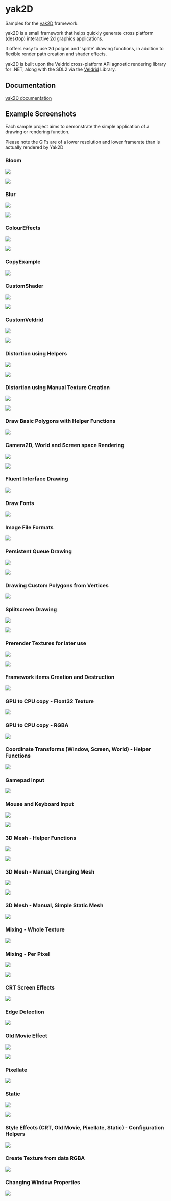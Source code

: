 # yak2D

Samples for the [yak2D](https://github.com/AlzPatz/yak2d) framework.

yak2D is a small framework that helps quickly generate cross platform (desktop) interactive 2d graphics applications.

It offers easy to use 2d polgon and 'sprite' drawing functions, in addition to flexible render path creation and shader effects.

yak2D is built upon the Veldrid cross-platform API agnostic rendering library for .NET, along with the SDL2 via the [Veldrid](https://github.com/mellinoe/veldrid) Library.

## Documentation

[yak2D documentation](https://alzpatz.github.io/yak2d-docs/)

## Example Screenshots

Each sample project aims to demonstrate the simple application of a drawing or rendering function.

Please note the GIFs are of a lower resolution and lower framerate than is actually rendered by Yak2D 

### Bloom

![](gifs/bloom.gif)

![](gifs/bloom.PNG)

### Blur

![](gifs/blur.gif)

![](gifs/blur.PNG)

### ColourEffects

![](gifs/coloureffects.gif)

![](gifs/coloureffects.PNG)

### CopyExample

![](gifs/copy.PNG)

### CustomShader

![](gifs/customshader.gif)

![](gifs/customshader.png)

### CustomVeldrid

![](gifs/customveldrid.gif)

![](gifs/customveldrid.PNG)

### Distortion using Helpers

![](gifs/distortionhelpers.gif)

![](gifs/distortionhelpers.PNG)

### Distortion using Manual Texture Creation

![](gifs/distortionmanual.gif)

![](gifs/disortionmanual.PNG)

### Draw Basic Polygons with Helper Functions

![](gifs/basicpolygons.PNG)

### Camera2D, World and Screen space Rendering

![](gifs/camera2dworld.gif)

![](gifs/camera2dworld.PNG)

### Fluent Interface Drawing

![](gifs/fluent.PNG)

### Draw Fonts

![](gifs/fonts.PNG)

### Image File Formats

![](gifs/fileformats.PNG)

### Persistent Queue Drawing

![](gifs/persistent.gif)

![](gifs/persistent.PNG)

### Drawing Custom Polygons from Vertices

![](gifs/polysfromverts.PNG)

### Splitscreen Drawing

![](gifs/splitscreen.gif)

![](gifs/splitscreen.PNG)

### Prerender Textures for later use

![](gifs/prerender.gif)

![](gifs/prerender.PNG)

### Framework items Creation and Destruction

![](gifs/createdestroy.PNG)

### GPU to CPU copy - Float32 Texture

![](gifs/surfacecopyfloat32.PNG)

### GPU to CPU copy - RGBA

![](gifs/surfacecopyrgba.PNG)

### Coordinate Transforms (Window, Screen, World) - Helper Functions

![](gifs/transformcoordinates.PNG)

### Gamepad Input

![](gifs/inputgamepad.PNG)

### Mouse and Keyboard Input

![](gifs/inputmousekeyboard.gif)

![](gifs/inputkeyboardmouse.PNG)

### 3D Mesh - Helper Functions

![](gifs/meshhelper.gif)

![](gifs/meshhelper.PNG)

### 3D Mesh - Manual, Changing Mesh

![](gifs/meshmanual.gif)

![](gifs/meshmanual.PNG)

### 3D Mesh - Manual, Simple Static Mesh

![](gifs/meshsimple.PNG)

### Mixing - Whole Texture

![](gifs/mixwhole.gif)

### Mixing - Per Pixel

![](gifs/mixperpixel.gif)

![](gifs/mixperpixel.PNG)

### CRT Screen Effects

![](gifs/crt.PNG)

### Edge Detection

![](gifs/edgedetection.PNG)

### Old Movie Effect

![](gifs/oldmovie.gif)

![](gifs/oldmovie.PNG)

### Pixellate

![](gifs/pixellate.PNG)

### Static

![](gifs/static.gif)

![](gifs/static.PNG)

### Style Effects (CRT, Old Movie, Pixellate, Static) - Configuration Helpers

![](gifs/styleconfig.gif)

### Create Texture from data RGBA

![](gifs/createtexturergba.PNG)

### Changing Window Properties

![](gifs/window.PNG)
